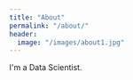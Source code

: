```yaml
---
title: "About"
permalink: "/about/"
header:
  image: "/images/about1.jpg"
---
```


I'm a Data Scientist.
